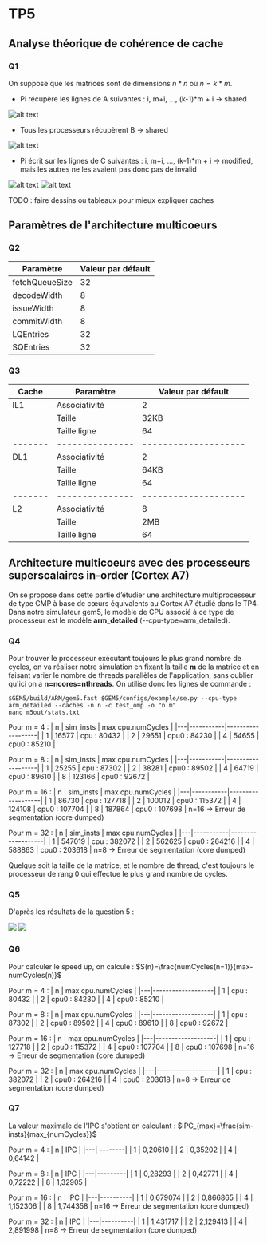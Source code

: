 # TP5

## Analyse théorique de cohérence de cache

### Q1

On suppose que les matrices sont de dimensions $n*n$ où $n = k*m$.

- Pi récupère les lignes de A suivantes : i, m+i, ..., (k-1)*m + i -> shared

![alt text](image.png)

- Tous les processeurs récupèrent B -> shared

![alt text](image-1.png)

- Pi écrit sur les lignes de C suivantes : i, m+i, ..., (k-1)*m + i -> modified, mais les autres ne les avaient pas donc pas de invalid

![alt text](image-2.png)
![alt text](image-3.png)

TODO : faire dessins ou tableaux pour mieux expliquer caches


## Paramètres de l'architecture multicoeurs

### Q2 

| Paramètre      | Valeur par défault |
| -------------- | ------------------ |
| fetchQueueSize | 32                 |
| decodeWidth    | 8                  |
| issueWidth     | 8                  |
| commitWidth    | 8                  |
| LQEntries      | 32                 |
| SQEntries      | 32                 |



### Q3

| Cache   | Paramètre       | Valeur par défault   |
| ------- | --------------- | -------------------- |
| IL1     | Associativité   | 2                    |
|         | Taille          | 32KB                 |
|         | Taille ligne    | 64                   |
| ------- | --------------- | -------------------- |
| DL1     | Associativité   | 2                    |
|         | Taille          | 64KB                 |
|         | Taille ligne    | 64                   |
| ------- | --------------- | -------------------- |
| L2      | Associativité   | 8                    |
|         | Taille          | 2MB                  |
|         | Taille ligne    | 64                   |

## Architecture multicoeurs avec des processeurs superscalaires in-order (Cortex A7)

On se propose dans cette partie d’étudier une architecture multiprocesseur de type CMP à base de cœurs équivalents au Cortex A7 étudié dans le TP4. Dans notre simulateur gem5, le modèle de CPU associé à ce type de processeur est le modèle **arm_detailed** (--cpu-type=arm_detailed).

### Q4
Pour trouver le processeur exécutant toujours le plus grand nombre de cycles, on va réaliser notre simulation en fixant la taille **m** de la matrice et en faisant varier le nombre de threads parallèles de l'application, sans oublier qu'ici on a **n=ncores=nthreads**. 
On utilise donc les lignes de commande :
```
$GEM5/build/ARM/gem5.fast $GEM5/configs/example/se.py --cpu-type arm_detailed --caches -n n -c test_omp -o "n m"
nano m5out/stats.txt
```
Pour m = 4 :
| n | sim_insts | max cpu.numCycles |
|---|-----------|-------------------|
| 1 | 16577     | cpu : 80432       |
| 2 | 29651     | cpu0 : 84230      |
| 4 | 54655     | cpu0 : 85210      |

Pour m = 8 :
| n | sim_insts | max cpu.numCycles |
|---|-----------|-------------------|
| 1 | 25255     | cpu : 87302       |
| 2 | 38281     | cpu0 : 89502      |
| 4 | 64719     | cpu0 : 89610      |
| 8 | 123166    | cpu0 : 92672      |

Pour m = 16 :
| n | sim_insts | max cpu.numCycles |
|---|-----------|-------------------|
| 1 | 86730     | cpu : 127718      |
| 2 | 100012    | cpu0 : 115372     |
| 4 | 124108    | cpu0 : 107704     |
| 8 | 187864    | cpu0 : 107698     |
n=16 -> Erreur de segmentation (core dumped)

Pour m = 32 :
| n | sim_insts | max cpu.numCycles |
|---|-----------|-------------------|
| 1 | 547019    | cpu : 382072      |
| 2 | 562625    | cpu0 : 264216     |
| 4 | 588863    | cpu0 : 203618     |
n=8 -> Erreur de segmentation (core dumped)

Quelque soit la taille de la matrice, et le nombre de thread, c'est toujours le processeur de rang 0 qui effectue le plus grand nombre de cycles.



### Q5
D'après les résultats de la question 5 : 

<img src="m=4.png">

<img src="m=8.png">

### Q6

Pour calculer le speed up, on calcule :
$S(n)=\frac{numCycles(n=1)}{max-numCycles(n)}$

Pour m = 4 :
| n | max cpu.numCycles |
|---|-------------------|
| 1 | cpu : 80432       |
| 2 | cpu0 : 84230      |
| 4 | cpu0 : 85210      |

Pour m = 8 :
| n | max cpu.numCycles |
|---|-------------------|
| 1 | cpu : 87302       |
| 2 | cpu0 : 89502      |
| 4 | cpu0 : 89610      |
| 8 | cpu0 : 92672      |

Pour m = 16 :
| n | max cpu.numCycles |
|---|-------------------|
| 1 | cpu : 127718      |
| 2 | cpu0 : 115372     |
| 4 | cpu0 : 107704     |
| 8 | cpu0 : 107698     |
n=16 -> Erreur de segmentation (core dumped)

Pour m = 32 :
| n | max cpu.numCycles |
|---|-------------------|
| 1 | cpu : 382072      |
| 2 | cpu0 : 264216     |
| 4 | cpu0 : 203618     |
n=8 -> Erreur de segmentation (core dumped)


### Q7 
La valeur maximale de l'IPC s'obtient en calculant : 
$IPC_{max}=\frac{sim-insts}{max_{numCycles}}$

Pour m = 4 :
| n | IPC     |
|---| --------|
| 1 | 0,20610 |
| 2 | 0,35202 |
| 4 | 0,64142 |

Pour m = 8 :
| n | IPC     |
|---|---------|
| 1 | 0,28293 |
| 2 | 0,42771 |
| 4 | 0,72222 |
| 8 | 1,32905 |

Pour m = 16 :
| n | IPC      |
|---|----------|
| 1 | 0,679074 |
| 2 | 0,866865 |
| 4 | 1,152306 |
| 8 | 1,744358 |
n=16 -> Erreur de segmentation (core dumped)

Pour m = 32 :
| n | IPC      |
|---|----------|
| 1 | 1,431717 |
| 2 | 2,129413 |
| 4 | 2,891998 |
n=8 -> Erreur de segmentation (core dumped)




